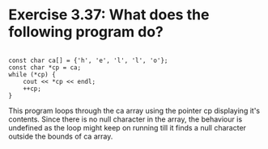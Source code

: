 # Exercise 3.37: What does the following program do?

<code>
const char ca[] = {'h', 'e', 'l', 'l', 'o'};
const char *cp = ca;
while (*cp) {
    cout << *cp << endl;
    ++cp;
}
</code>

This program loops through the ca array using the pointer cp displaying it's contents. Since there is no
null character in the array, the behaviour is undefined as the loop might keep on running till it finds a null character
outside the bounds of ca array.
